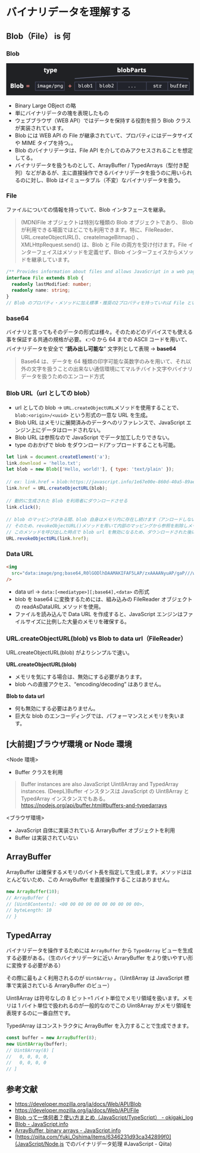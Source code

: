 # バイナリデータを理解する

## Blob（File） is 何

### Blob

![](assets/20231018140830.png)

- Binary Large OBject の略
- 単にバイナリデータの塊を表現したもの
- ウェブブラウザ（WEB API）ではデータを保持する役割を担う Blob クラスが実装されています。
- Blob には WEB API の File が継承されていて、プロパティにはデータサイズや MIME タイプを持つ。。
- Blob のバイナリデータは、File API を介してのみアクセスされることを想定してる。
- バイナリデータを扱うものとして、ArrayBuffer / TypedArrays（型付き配列）などがあるが、主に直接操作できるバイナリデータを扱うのに用いられるのに対し、Blob はイミュータブル（不変）なバイナリデータを扱う。

### File

ファイルについての情報を持っていて、Blob インタフェースを継承。

> (MDN)File オブジェクトは特別な種類の Blob オブジェクトであり、 Blob が利用できる場面ではどこでも利用できます。特に、FileReader、URL.createObjectURL()、createImageBitmap() 、XMLHttpRequest.send() は、Blob と File の両方を受け付けます。File インターフェイスはメソッドを定義せず、Blob インターフェイスからメソッドを継承しています。

```ts
/** Provides information about files and allows JavaScript in a web page to access their content. */
interface File extends Blob {
  readonly lastModified: number;
  readonly name: string;
}
// Blob のプロパティ・メソッドに加え標準・推奨の2プロパティを持っていれば File という判定
```

### base64

バイナリと言ってもそのデータの形式は様々。そのためどのデバイスでも使える事を保証する共通の規格が必要。
👉0 から 64 までの ASCII コードを用いて、バイナリデータを安全で “**読み出し可能な**” 文字列として表現 -> **base64**

> Base64 は、データを 64 種類の印字可能な英数字のみを用いて、それ以外の文字を扱うことの出来ない通信環境にてマルチバイト文字やバイナリデータを扱うためのエンコード方式

### Blob URL（url としての blob）

- url としての blob -> `URL.createObjectURL`メソッドを使用することで、`blob:<origin>/<uuid>` という形式の一意な URL を生成。
- Blob URL はメモリに展開済みのデータへのリファレンスで、JavaScript エンジン上にデータはロードされない。
- Blob URL は参照なので JavaScript でデータ加工したりできない。
- type のおかげで blob をダウンロード/アップロードすることも可能。

```js
let link = document.createElement('a');
link.download = 'hello.txt';
let blob = new Blob(['Hello, world!'], { type: 'text/plain' });

// ex: link.href = blob:https://javascript.info/1e67e00e-860d-40a5-89ae-6ab0cbee6273
link.href = URL.createObjectURL(blob);

// 動的に生成された Blob を利用者にダウンロードさせる
link.click();

// blob のマッピングがある間、blob 自身はメモリ内に存在し続けます（アンロードしない限り、URL を作成すると、それ以上必要なくなっても、blob はメモリに溜まります）
// そのため、revokeObjectURL()メソッドを用いて内部のマッピングから参照を削除しメモリを解放する
// このメソッドを呼び出した時点で blob url を無効になるため、ダウンロードされた後に実行する
URL.revokeObjectURL(link.href);
```

### Data URL

```html
<img
  src="data:image/png;base64,R0lGODlhDAAMAKIFAF5LAP/zxAAAANyuAP/gaP///wAAAAAAACH5BAEAAAUALAAAAAAMAAwAAAMlWLPcGjDKFYi9lxKBOaGcF35DhWHamZUW0K4mAbiwWtuf0uxFAgA7"
/>
```

- data url -> `data:[<mediatype>][;base64],<data>` の形式
- blob を base64 に変換するためには、組み込みの FileReader オブジェクト の readAsDataURL メソッドを使用。
- ファイルを読み込んで Data URL を作成すると、JavaScript エンジンはファイルサイズに比例した大量のメモリを確保する。

### URL.createObjectURL(blob) vs Blob to data url（FileReader）

URL.createObjectURL(blob) がよりシンプルで速い。

**URL.createObjectURL(blob)**

- メモリを気にする場合は、無効にする必要があります。
- blob への直接アクセス、“encoding/decoding” はありません。

**Blob to data url**

- 何も無効にする必要はありません。
- 巨大な blob のエンコーディングでは、パフォーマンスとメモリを失います。

## [大前提]ブラウザ環境 or Node 環境

<Node 環境>

- Buffer クラスを利用

> Buffer instances are also JavaScript Uint8Array and TypedArray instances. (DeepL)Buffer インスタンスは JavaScript の Uint8Array と TypedArray インスタンスでもある。
> https://nodejs.org/api/buffer.html#buffers-and-typedarrays

<ブラウザ環境>

- JavaScript 自体に実装されている ArraryBuffer オブジェクトを利用
- Buffer は実装されていない

## ArrayBuffer

ArrayBuffer は確保するメモリのバイト長を指定して生成します。メソッドはほとんどないため、この ArrayBuffer を直接操作することはありません。

```ts
new ArrayBuffer(10);
// ArrayBuffer {
// [Uint8Contents]: <00 00 00 00 00 00 00 00 00 00>,
// byteLength: 10
// }
```

## TypedArray

バイナリデータを操作するためには `ArrayBuffer` から `TypedArray` ビューを生成する必要がある。（生のバイナリデータに近い ArraryBuffer をより使いやすい形に変換する必要がある）

その際に最もよく利用されるのが `Uint8Array` 。（Uint8Array は JavaScript 標準で実装されている ArraryBuffer のビュー）

Uint8Array は符号なしの 8 ビット=1 バイト単位でメモリ領域を扱います。メモリは 1 バイト単位で扱われるのが一般的なのでこの Uint8Array がメモリ領域を表現するのに一番自然です。

TypedArray はコンストラクタに ArrayBuffer を入力することで生成できます。

```ts
const buffer = new ArrayBuffer(8);
new Uint8Array(buffer);
// Uint8Array(8) [
//   0, 0, 0, 0,
//   0, 0, 0, 0
// ]
```

## 参考文献

- <https://developer.mozilla.org/ja/docs/Web/API/Blob>
- <https://developer.mozilla.org/ja/docs/Web/API/File>
- [Blob って一体何者？使い方まとめ（JavaScript/TypeScript） - okigaki_log](https://okiyasi.hatenablog.com/entry/2021/01/07/021024)
- [Blob - JavaScript.info](https://ja.javascript.info/blob)
- [ArrayBuffer, binary arrays - JavaScript.info](https://ja.javascript.info/arraybuffer-binary-arrays)
- [https://qiita.com/Yuki_Oshima/items/6346231d93ca342899f0](JavaScript/Node.js でのバイナリデータ処理 #JavaScript - Qiita)
